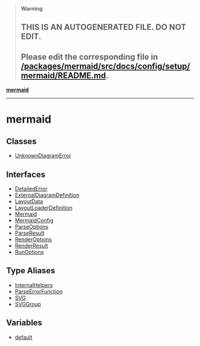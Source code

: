 > **Warning**
>
> ## THIS IS AN AUTOGENERATED FILE. DO NOT EDIT.
>
> ## Please edit the corresponding file in [/packages/mermaid/src/docs/config/setup/mermaid/README.md](../../../../packages/mermaid/src/docs/config/setup/mermaid/README.md).

[**mermaid**](../README.md)

---

# mermaid

## Classes

- [UnknownDiagramError](classes/UnknownDiagramError.md)

## Interfaces

- [DetailedError](interfaces/DetailedError.md)
- [ExternalDiagramDefinition](interfaces/ExternalDiagramDefinition.md)
- [LayoutData](interfaces/LayoutData.md)
- [LayoutLoaderDefinition](interfaces/LayoutLoaderDefinition.md)
- [Mermaid](interfaces/Mermaid.md)
- [MermaidConfig](interfaces/MermaidConfig.md)
- [ParseOptions](interfaces/ParseOptions.md)
- [ParseResult](interfaces/ParseResult.md)
- [RenderOptions](interfaces/RenderOptions.md)
- [RenderResult](interfaces/RenderResult.md)
- [RunOptions](interfaces/RunOptions.md)

## Type Aliases

- [InternalHelpers](type-aliases/InternalHelpers.md)
- [ParseErrorFunction](type-aliases/ParseErrorFunction.md)
- [SVG](type-aliases/SVG.md)
- [SVGGroup](type-aliases/SVGGroup.md)

## Variables

- [default](variables/default.md)
